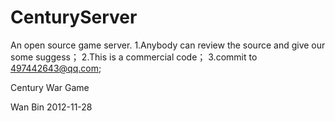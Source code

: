 CenturyServer
=============
An open source game server.
1.Anybody can review the source and give our some suggess；
2.This is a commercial code；
3.commit to 497442643@qq.com;

Century War Game

Wan Bin 2012-11-28